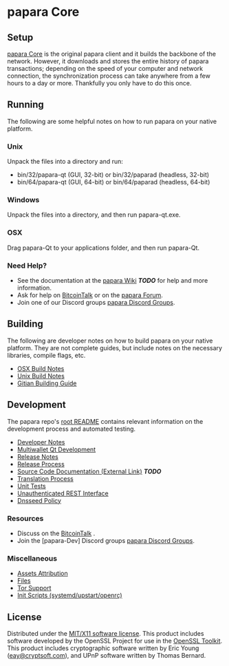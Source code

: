 papara Core
=====================

Setup
---------------------
[papara Core](http://paparacoin.com) is the original papara client and it builds the backbone of the network. However, it downloads and stores the entire history of papara transactions; depending on the speed of your computer and network connection, the synchronization process can take anywhere from a few hours to a day or more. Thankfully you only have to do this once.

Running
---------------------
The following are some helpful notes on how to run papara on your native platform.

### Unix

Unpack the files into a directory and run:

- bin/32/papara-qt (GUI, 32-bit) or bin/32/paparad (headless, 32-bit)
- bin/64/papara-qt (GUI, 64-bit) or bin/64/paparad (headless, 64-bit)

### Windows

Unpack the files into a directory, and then run papara-qt.exe.

### OSX

Drag papara-Qt to your applications folder, and then run papara-Qt.

### Need Help?

* See the documentation at the [papara Wiki](https://en.bitcoin.it/wiki/Main_Page) ***TODO***
for help and more information.
* Ask for help on [BitcoinTalk](https://bitcointalk.org/index.php) or on the [papara Forum](http://paparacoin.com/).
* Join one of our Discord groups [papara Discord Groups](https://discord.gg/YcnvMqt).

Building
---------------------
The following are developer notes on how to build papara on your native platform. They are not complete guides, but include notes on the necessary libraries, compile flags, etc.

- [OSX Build Notes](build-osx.md)
- [Unix Build Notes](build-unix.md)
- [Gitian Building Guide](gitian-building.md)

Development
---------------------
The papara repo's [root README](https://github.com/eastcoastcrypto/papara/blob/master/README.md) contains relevant information on the development process and automated testing.

- [Developer Notes](developer-notes.md)
- [Multiwallet Qt Development](multiwallet-qt.md)
- [Release Notes](release-notes.md)
- [Release Process](release-process.md)
- [Source Code Documentation (External Link)](https://dev.visucore.com/bitcoin/doxygen/) ***TODO***
- [Translation Process](translation_process.md)
- [Unit Tests](unit-tests.md)
- [Unauthenticated REST Interface](REST-interface.md)
- [Dnsseed Policy](dnsseed-policy.md)

### Resources

* Discuss on the [BitcoinTalk](https://bitcointalk.org/index.php?topic=1262920.0) .
* Join the [papara-Dev] Discord groups [papara Discord Groups](https://discord.gg/YcnvMqt).

### Miscellaneous
- [Assets Attribution](assets-attribution.md)
- [Files](files.md)
- [Tor Support](tor.md)
- [Init Scripts (systemd/upstart/openrc)](init.md)

License
---------------------
Distributed under the [MIT/X11 software license](http://www.opensource.org/licenses/mit-license.php).
This product includes software developed by the OpenSSL Project for use in the [OpenSSL Toolkit](https://www.openssl.org/). This product includes
cryptographic software written by Eric Young ([eay@cryptsoft.com](mailto:eay@cryptsoft.com)), and UPnP software written by Thomas Bernard.

